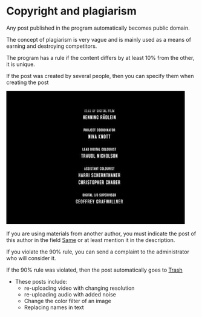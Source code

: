 # Copyright and plagiarism

Any post published in the program automatically becomes public domain.

The concept of plagiarism is very vague and is mainly used as a means of earning and destroying competitors.

The program has a rule if the content differs by at least 10% from the other, it is unique.

If the post was created by several people, then you can specify them when creating the post

![img](https://raw.githubusercontent.com/libarty/ine_base/master/Images/For_page/Copyright/credits.png)

If you are using materials from another author, you must indicate the post of this author in the field [Same](https://github.com/libarty/ine_base/tree/master/en/What_is_it_for/Posts_page/Mini_posts_block) or at least mention it in the description.

If you violate the 90% rule, you can send a complaint to the administrator who will consider it.

If the 90% rule was violated, then the post automatically goes to [Trash](https://github.com/libarty/ine_base/tree/master/en/What_is_it_for/Posts_page/Type)

- These posts include:
	+ re-uploading video with changing resolution
	+ re-uploading audio with added noise
	+ Change the color filter of an image
	+ Replacing names in text

